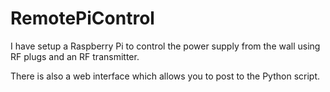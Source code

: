 RemotePiControl
===============
I have setup a Raspberry Pi to control the power supply from the wall using RF plugs and an RF transmitter.

There is also a web interface which allows you to post to the Python script.
